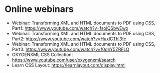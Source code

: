 # Online webinars

- Webinar: Transforming XML and HTML documents to PDF using CSS, Part1: https://www.youtube.com/watch?v=fsojQSbwEwo
- Webinar: Transforming XML and HTML documents to PDF using CSS, Part2: https://www.youtube.com/watch?v=HuxlCThl3fc
- Webinar: Transforming XML and HTML documents to PDF using CSS, Part3: https://www.youtube.com/watch?v=f0dnY5ZRFLQ
- OXYGENXML CSS Collection: https://www.youtube.com/user/oxygenxml/search 
- Learn CSS Layout: https://learnlayout.com/display.html 
